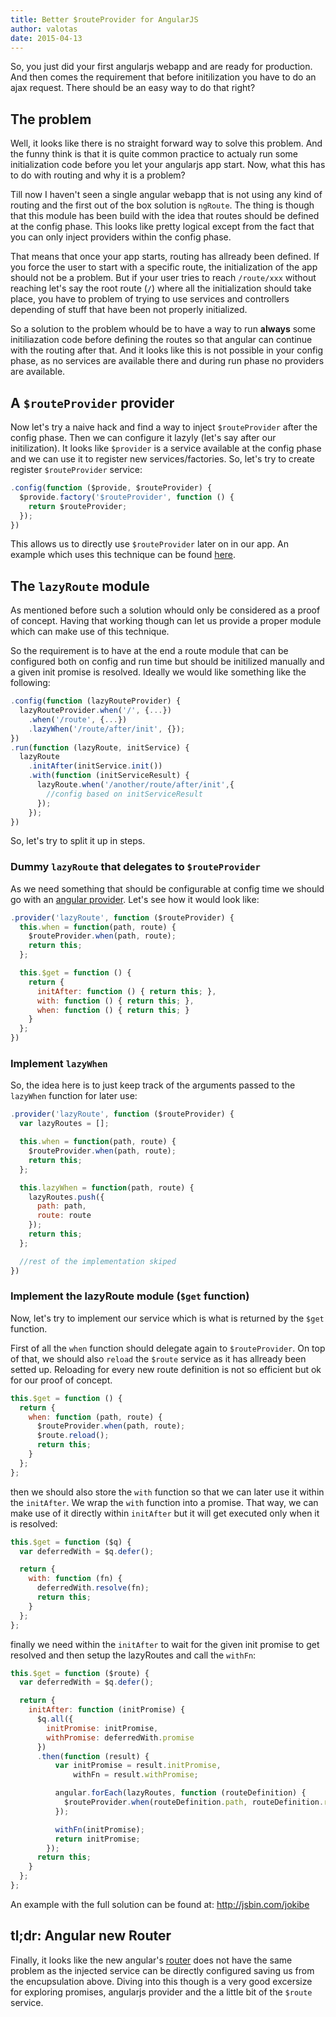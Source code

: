 ```yaml
---
title: Better $routeProvider for AngularJS
author: valotas
date: 2015-04-13
---
```

So, you just did your first angularjs webapp and are ready for production. And then comes the requirement that before initilization you have to do an ajax request. There should be an easy way to do that right?

## The problem
Well, it looks like there is no straight forward way to solve this problem. And the funny think is that it is quite common practice to actualy run some initialization code before you let your angularjs app start. Now, what this has to do with routing and why it is a problem?

Till now I haven't seen a single angular webapp that is not using any kind of routing and the first out of the box solution is `ngRoute`. The thing is though that this module has been build with the idea that routes should be defined at the config phase. This looks like pretty logical except from the fact that you can only inject providers within the config phase.

That means that once your app starts, routing has allready been defined. If you force the user to start with a specific route, the initialization of the app should not be a problem. But if your user tries to reach `/route/xxx` without reaching let's say the root route (`/`) where all the initialization should take place, you have to problem of trying to use services and controllers depending of stuff that have been not properly initialized.

So a solution to the problem whould be to have a way to run **always** some initiliazation code before defining the routes so that angular can continue with the routing after that. And it looks like this is not possible in your config phase, as no services are available there and during run phase no providers are available.

## A `$routeProvider` provider
Now let's try a naive hack and find a way to inject `$routeProvider` after the config phase. Then we can configure it lazyly (let's say after our initilization). It looks like `$provider` is a service available at the config phase and we can use it to register new services/factories. So, let's try to create register `$routeProvider` service:

```js
.config(function ($provide, $routeProvider) {
  $provide.factory('$routeProvider', function () {
    return $routeProvider;
  });
})
```

This allows us to directly use `$routeProvider` later on in our app. An example which uses this technique can be found [here](http://jsbin.com/salini/edit).

## The `lazyRoute` module
As mentioned before such a solution whould only be considered as a proof of concept. Having that working though can let us provide a proper module which can make use of this technique.

So the requirement is to have at the end a route module that can be configured both on config and run time but should be initilized manually and a given init promise is resolved. Ideally we would like something like the following:

```js
.config(function (lazyRouteProvider) {
  lazyRouteProvider.when('/', {...})
    .when('/route', {...})
    .lazyWhen('/route/after/init', {});
})
.run(function (lazyRoute, initService) {
  lazyRoute
    .initAfter(initService.init())
    .with(function (initServiceResult) {
      lazyRoute.when('/another/route/after/init',{
        //config based on initServiceResult
      });
    });
})
```

So, let's try to split it up in steps.

### Dummy `lazyRoute` that delegates to `$routeProvider`
As we need something that should be configurable at config time we should go with an [angular provider](https://docs.angularjs.org/guide/providers). Let's see how it would look like:

```js
.provider('lazyRoute', function ($routeProvider) {
  this.when = function(path, route) {
    $routeProvider.when(path, route);
    return this;
  };

  this.$get = function () {
    return {
      initAfter: function () { return this; },
      with: function () { return this; },
      when: function () { return this; }
    }
  };
})
```

### Implement `lazyWhen`
So, the idea here is to just keep track of the arguments passed to the `lazyWhen` function for later use:

```js
.provider('lazyRoute', function ($routeProvider) {
  var lazyRoutes = [];

  this.when = function(path, route) {
    $routeProvider.when(path, route);
    return this;
  };

  this.lazyWhen = function(path, route) {
    lazyRoutes.push({
      path: path,
      route: route
    });
    return this;
  };

  //rest of the implementation skiped
})
```

### Implement the lazyRoute module (`$get` function)
Now, let's try to implement our service which is what is returned by the `$get` function.

First of all the `when` function should delegate again to `$routeProvider`. On top of that, we should also `reload` the `$route` service as it has allready been setted up. Reloading for every new route definition is not so efficient but ok for our proof of concept.

```js
this.$get = function () {
  return {
    when: function (path, route) {
      $routeProvider.when(path, route);
      $route.reload();
      return this;
    }
  };
};
```

then we should also store the `with` function so that we can later use it within the `initAfter`. We wrap the `with` function into a promise. That way, we can make use of it directly within `initAfter` but it will get executed only when it is resolved:

```js
this.$get = function ($q) {
  var deferredWith = $q.defer();

  return {
    with: function (fn) {
      deferredWith.resolve(fn);
      return this;
    }
  };
};
```

finally we need within the `initAfter` to wait for the given init promise to get resolved and then setup the lazyRoutes and call the `withFn`:

```js
this.$get = function ($route) {
  var deferredWith = $q.defer();

  return {
    initAfter: function (initPromise) {
      $q.all({
        initPromise: initPromise,
        withPromise: deferredWith.promise
      })
      .then(function (result) {
          var initPromise = result.initPromise,
              withFn = result.withPromise;

          angular.forEach(lazyRoutes, function (routeDefinition) {
            $routeProvider.when(routeDefinition.path, routeDefinition.route);
          });

          withFn(initPromise);
          return initPromise;
        });
      return this;
    }
  };
};
```

An example with the full solution can be found at: http://jsbin.com/jokibe


## tl;dr: Angular new Router
Finally, it looks like the new angular's [router](https://github.com/angular/router) does not have the same problem as the injected service can be directly configured saving us from the encupsulation above. Diving into this though is a very good excersize for exploring promises, angularjs provider and the a little bit of the `$route` service.
